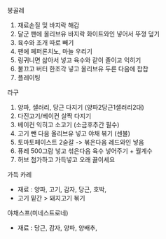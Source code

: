 봉골레

1. 재료손질 및 바지락 해감
2. 달군 팬에 올리브유 바지락 화이트와인 넣어서 뚜껑 덮기 
3. 육수와 조개 따로 빼기 
4. 팬에 페퍼론치노, 마늘 우리기 
5. 링귀니면 삶아서 넣고 육수와 같이 졸이고 익히기  
6. 불끄고 버터 한조각 넣고 올리브유 두른 다음에 찹찹 
7. 플레이팅

라구
1. 양파, 샐러리, 당근 다지기 (양파2당근1샐러리2대)
2. 다진고기/베이컨 살짝 다지기
3. 베이컨 익히고 소고기 (소금후추간 필수)
4. 고기 뺀 다음 올리브유 넣고 야채 볶기 (센불)
5. 토마토페이스트 2숟갈 -> 볶은다음 레드와인 넣음 
6. 퓨레 500그람 넣고 섞은다음 육수 넣어주기 + 월계수
7. 허브 첨가하고 가득넣고 오래 끓이세요

가득 카레 
- 재료 : 양파, 고기, 감자, 당근, 호박, 
- 고기 밑간 > 돼지고기 볶기 

야채스프(미네스트로네)
- 재료 : 
당근, 감자, 양파, 양배추, 